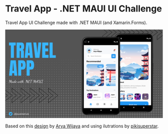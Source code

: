 # Travel App - .NET MAUI UI Challenge

Travel App UI Challenge made with .NET MAUI (and Xamarin.Forms).

![TravelApp](images/travelapp-maui.png)

Based on this [design](https://dribbble.com/shots/15793197-Travel-App) by [Arya Wijaya](https://dribbble.com/aweka) and using ilutrations by [pikisuperstar](https://www.freepik.com/pikisuperstar).